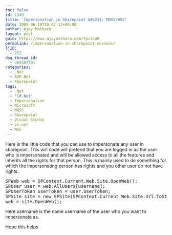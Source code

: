 ```yaml
---
toc: false
id: 1349
title: 'Impersonation in Sharepoint &#8211; MOSS/WSS'
date: 2009-06-10T10:42:12+00:00
author: Ajay Matharu
layout: post
guid: https://www.ajaymatharu.com/?p=1349
permalink: /impersonation-in-sharepoint-mosswss/
ljID:
  - 252
dsq_thread_id:
  - 465387701
categories:
  - .Net
  - ASP.Net
  - Sharepoint
tags:
  - .Net
  - 'C#.Net'
  - Impersonation
  - Microsoft
  - MOSS
  - Sharepoint
  - Visual Studio
  - vs.net
  - WSS
---
```

Here is the little code that you can use to impersonate any user in sharepoint. This will code will pretend that you are logged in as the user who is impersonated and will be allowed access to all the features and inherits all the rights for that person. This is mainly used to do something for which the impersonating person has rights and you other user do not have rights.

<pre name="code" class="c-sharp">SPWeb web = SPContext.Current.Web.Site.OpenWeb();
SPUser user = web.AllUsers[username];
SPUserToken userToken = user.UserToken;
SPSite site = new SPSite(SPContext.Current.Web.Site.Url.ToString(), userToken);
web = site.OpenWeb();
</pre>

Here username is the name username of the user who you want to impersonate as.

Hope this helps 
